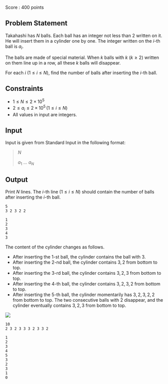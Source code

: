 Score : $400$ points

## Problem Statement

Takahashi has $N$ balls. Each ball has an integer not less than $2$ written on it. He will insert them in a cylinder one by one. The integer written on the $i$-th ball is $a_i$.

The balls are made of special material. When $k$ balls with $k$ $(k \geq 2)$ written on them line up in a row, all these $k$ balls will disappear.

For each $i$ $(1 \leq i \leq N)$, find the number of balls after inserting the $i$-th ball.

## Constraints

- $1 \leq N \leq 2 \times 10^5$
- $2 \leq a_i \leq 2 \times 10^5 \, (1 \leq i \leq N)$
- All values in input are integers.

## Input

Input is given from Standard Input in the following format:

> $N$
> 
> $a_1$ $\ldots$ $a_N$

## Output

Print $N$ lines. The $i$-th line $(1 \leq i \leq N)$ should contain the number of balls after inserting the $i$-th ball.

```input1
5
3 2 3 2 2
```

```output1
1
2
3
4
3
```

The content of the cylinder changes as follows.

- After inserting the $1$-st ball, the cylinder contains the ball with $3$.
- After inserting the $2$-nd ball, the cylinder contains $3, 2$ from bottom to top.
- After inserting the $3$-rd ball, the cylinder contains $3, 2, 3$ from bottom to top.
- After inserting the $4$-th ball, the cylinder contains $3, 2, 3, 2$ from bottom to top.
- After inserting the $5$-th ball, the cylinder momentarily has $3, 2, 3, 2, 2$ from bottom to top. The two consecutive balls with $2$ disappear, and the cylinder eventually contains $3, 2, 3$ from bottom to top.

![](https://img.atcoder.jp/ghi/ABC240D_sample.png)

```input2
10
2 3 2 3 3 3 2 3 3 2
```

```output2
1
2
3
4
5
3
2
3
1
0
```
